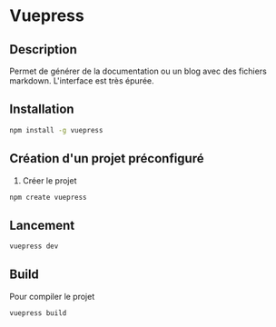 # Vuepress

## Description

Permet de générer de la documentation ou un blog avec des fichiers markdown. L'interface est très épurée.

## Installation

```bash
npm install -g vuepress
```

## Création d'un projet préconfiguré

1. Créer le projet
    
```bash
npm create vuepress
```    

## Lancement

```bash
vuepress dev
```

## Build 

Pour compiler le projet 

```bash
vuepress build
```
